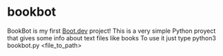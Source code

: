# bookbot

BookBot is my first [Boot.dev](https://www.boot.dev) project!
This is a very simple Python proyect that gives some info about text files like books
To use it just type python3 bookbot.py <file_to_path>
